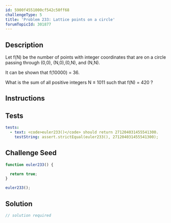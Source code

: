 ```yaml
---
id: 5900f4551000cf542c50ff68
challengeType: 5
title: 'Problem 233: Lattice points on a circle'
forumTopicId: 301877
---
```


## Description

<section id='description'>

Let f(N) be the number of points with integer coordinates that are on a circle passing through (0,0), (N,0),(0,N), and (N,N).

It can be shown that f(10000) = 36.

What is the sum of all positive integers N ≤ 1011 such that f(N) = 420 ?

</section>

## Instructions

<section id='instructions'>

</section>

## Tests

<section id='tests'>

```yml
tests:
  - text: <code>euler233()</code> should return 271204031455541300.
    testString: assert.strictEqual(euler233(), 271204031455541300);

```

</section>

## Challenge Seed

<section id='challengeSeed'>

<div id='js-seed'>

```js
function euler233() {

  return true;
}

euler233();
```

</div>

</section>

## Solution

<section id='solution'>

```js
// solution required
```

</section>
